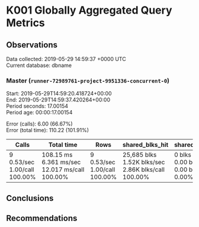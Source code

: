 # K001 Globally Aggregated Query Metrics

## Observations ##
Data collected: 2019-05-29 14:59:37 +0000 UTC  
Current database: dbname  



### Master (`runner-72989761-project-9951336-concurrent-0`) ###
Start: 2019-05-29T14:59:20.418724+00:00  
End: 2019-05-29T14:59:37.420264+00:00  
Period seconds: 17.00154  
Period age: 00:00:17.00154  

Error (calls): 6.00 (66.67%)  
Error (total time): 110.22 (101.91%)

| Calls | Total&nbsp;time | Rows | shared_blks_hit | shared_blks_read | shared_blks_dirtied | shared_blks_written | blk_read_time | blk_write_time | kcache_reads | kcache_writes | kcache_user_time_ms | kcache_system_time |
|-------|------------|------|-----------------|------------------|---------------------|---------------------|---------------|----------------|--------------|---------------|---------------------|--------------------|
|9<br/>0.53/sec<br/>1.00/call<br/>100.00% |108.15&nbsp;ms<br/>6.361&nbsp;ms/sec<br/>12.017&nbsp;ms/call<br/>100.00% |9<br/>0.53/sec<br/>1.00/call<br/>100.00% |25,685&nbsp;blks<br/>1.52K&nbsp;blks/sec<br/>2.86K&nbsp;blks/call<br/>100.00% |0&nbsp;blks<br/>0.00&nbsp;blks/sec<br/>0.00&nbsp;blks/call<br/>0.00% |0&nbsp;blks<br/>0.00&nbsp;blks/sec<br/>0.00&nbsp;blks/call<br/>0.00% |0&nbsp;blks<br/>0.00&nbsp;blks/sec<br/>0.00&nbsp;blks/call<br/>0.00% |0.00&nbsp;ms<br/>0.000&nbsp;ms/sec<br/>0.000&nbsp;ms/call<br/>0.00% |0.00&nbsp;ms<br/>0.000&nbsp;ms/sec<br/>0.000&nbsp;ms/call<br/>0.00% |0.00&nbsp;bytes<br/>0.00&nbsp;bytes/sec<br/>0.00&nbsp;bytes/call<br/>0.00% |0.00&nbsp;bytes<br/>0.00&nbsp;bytes/sec<br/>0.00&nbsp;bytes/call<br/>0.00% |0.00&nbsp;ms<br/>0.000&nbsp;ms/sec<br/>0.000&nbsp;ms/call<br/>0.00% |0.00&nbsp;ms<br/>0.000&nbsp;ms/sec<br/>0.000&nbsp;ms/call<br/>0.00%|





## Conclusions ##


## Recommendations ##

